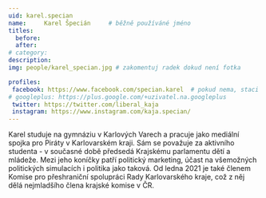 ```yaml
---
uid: karel.specian
name:     Karel Špecián  	# běžně používáné jméno
titles:
  before: 
  after: 
# category:
description:  
img: people/karel_specian.jpg # zakomentuj radek dokud není fotka

profiles:
 facebook: https://www.facebook.com/specian.karel  # pokud nema, staci smazat tuto radku
# googleplus: https://plus.google.com/+uzivatel.na.googleplus
 twitter: https://twitter.com/liberal_kaja
 instagram: https://www.instagram.com/kaja.specian/
---
```

Karel studuje na gymnáziu v Karlových Varech a pracuje jako mediální spojka pro Piráty v Karlovarském kraji. Sám se považuje za aktivního studenta - v současné době předsedá Krajskému parlamentu dětí a mládeže. Mezi jeho koníčky patří politický marketing, účast na všemožných politických simulacích i politika jako taková. Od ledna 2021 je také členem Komise pro přeshraniční spolupráci Rady Karlovarského kraje, což z něj dělá nejmladšího člena krajské komise v ČR. 
